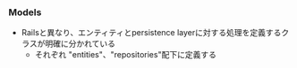 ### Models

* Railsと異なり、エンティティとpersistence layerに対する処理を定義するクラスが明確に分かれている
  * それぞれ "entities"、"repositories"配下に定義する

